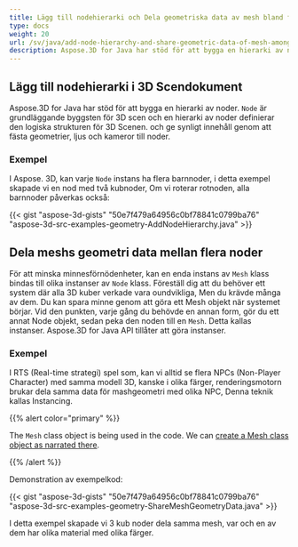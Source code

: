 ```yaml
---
title: Lägg till nodehierarki och Dela geometriska data av mesh bland flera noder i 3D Scene
type: docs
weight: 20
url: /sv/java/add-node-hierarchy-and-share-geometric-data-of-mesh-among-multiple-nodes-of-3d-scene/
description: Aspose.3D for Java har stöd för att bygga en hierarki av noder. Noden är grundläggande byggsten för 3D scen och en hierarki av noder definierar den logiska strukturen i 3D scener Denna förordning träder i kraft dagen efter det att den har offentliggjorts i Europeiska unionens officiella tidning. och ge synligt innehåll genom att fästa geometrier, ljus och kameror till noder.
---
```

##  **Lägg till nodehierarki i 3D Scendokument**
Aspose.3D for Java har stöd för att bygga en hierarki av noder. `Node` är grundläggande byggsten för 3D scen och en hierarki av noder definierar den logiska strukturen för 3D Scenen. och ge synligt innehåll genom att fästa geometrier, ljus och kameror till noder.
###  **Exempel**

I Aspose. 3D, kan varje `Node` instans ha flera barnnoder, i detta exempel skapade vi en nod med två kubnoder, Om vi roterar rotnoden, alla barnnoder påverkas också:

{{< gist "aspose-3d-gists" "50e7f479a64956c0bf78841c0799ba76" "aspose-3d-src-examples-geometry-AddNodeHierarchy.java" >}}
##  **Dela meshs geometri data mellan flera noder**
För att minska minnesförnödenheter, kan en enda instans av `Mesh` klass bindas till olika instanser av `Node` klass. Föreställ dig att du behöver ett system där alla 3D kuber verkade vara oundvikliga, Men du krävde många av dem. Du kan spara minne genom att göra ett Mesh objekt när systemet börjar. Vid den punkten, varje gång du behövde en annan form, gör du ett annat Node objekt, sedan peka den noden till en `Mesh`. Detta kallas instanser. Aspose.3D for Java API tillåter att göra instanser.
###  **Exempel**
I RTS (Real-time strategi) spel som, kan vi alltid se flera NPCs (Non-Player Character) med samma modell 3D, kanske i olika färger, renderingsmotorn brukar dela samma data för mashgeometri med olika NPC, Denna teknik kallas Instancing.

{{% alert color="primary" %}} 

The `Mesh` class object is being used in the code. We can [create a Mesh class object as narrated there](https://docs.dynabic.com/display/3djava/Create+3D+Mesh+and+Scene).

{{% /alert %}} 

Demonstration av exempelkod:

{{< gist "aspose-3d-gists" "50e7f479a64956c0bf78841c0799ba76" "aspose-3d-src-examples-geometry-ShareMeshGeometryData.java" >}}


I detta exempel skapade vi 3 kub noder dela samma mesh, var och en av dem har olika material med olika färger.
